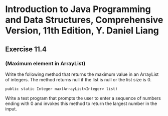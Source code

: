 # Introduction to Java Programming and Data Structures, Comprehensive Version, 11th Edition, Y. Daniel Liang
## Exercise 11.4
### (Maximum element in ArrayList)
Write the following method that returns the maximum value in an ArrayList of integers. 
The method returns null if the list is null or the list size is 0.

    public static Integer max(ArrayList<Integer> list)

Write a test program that prompts the user to enter a sequence of numbers ending
with 0 and invokes this method to return the largest number in the input.